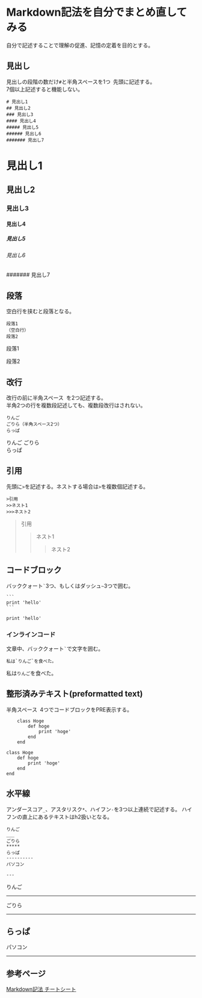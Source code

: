 # Markdown記法を自分でまとめ直してみる
自分で記述することで理解の促進、記憶の定着を目的とする。

## 見出し
見出しの段階の数だけ`#`と半角スペースを1つ` `先頭に記述する。  
7個以上記述すると機能しない。
```
# 見出し1
## 見出し2
### 見出し3
#### 見出し4
##### 見出し5
###### 見出し6
####### 見出し7
```
# 見出し1
## 見出し2
### 見出し3
#### 見出し4
##### 見出し5
###### 見出し6
####### 見出し7


## 段落
空白行を挟むと段落となる。
```
段落1
（空白行）
段落2
```
段落1

段落2


## 改行
改行の前に半角スペース` `を2つ記述する。  
半角2つの行を複数段記述しても、複数段改行はされない。
```
りんご
ごりら（半角スペース2つ）
らっぱ
```
りんご
ごりら  
らっぱ


## 引用
先頭に`>`を記述する。ネストする場合は`>`を複数個記述する。
```
>引用
>>ネスト1
>>>ネスト2
```
>引用
>>ネスト1
>>>ネスト2


## コードブロック
バッククォート`` ` ``3つ、もしくはダッシュ`~`3つで囲む。
~~~
```
print 'hello'
```
~~~
```
print 'hello'
```

### インラインコード
文章中、バッククォート`` ` ``で文字を囲む。
```
私は`りんご`を食べた。
```
私は`りんご`を食べた。


## 整形済みテキスト(preformatted text)
半角スペース` `4つでコードブロックをPRE表示する。

```
    class Hoge
        def hoge
            print 'hoge'
        end
    end
```
    class Hoge
        def hoge
            print 'hoge'
        end
    end


## 水平線
アンダースコア`_`、アスタリスク`*`、ハイフン`-`を3つ以上連続で記述する。
ハイフンの直上にあるテキストはh2扱いとなる。
```
りんご
___
ごりら
*****
らっぱ
----------
パソコン

---
```
りんご
___
ごりら
*****
らっぱ
----------
パソコン

---


















## 参考ページ
[Markdown記法 チートシート](https://gist.github.com/mignonstyle/083c9e1651d7734f84c99b8cf49d57fa#file-markdown-cheatsheet-)
